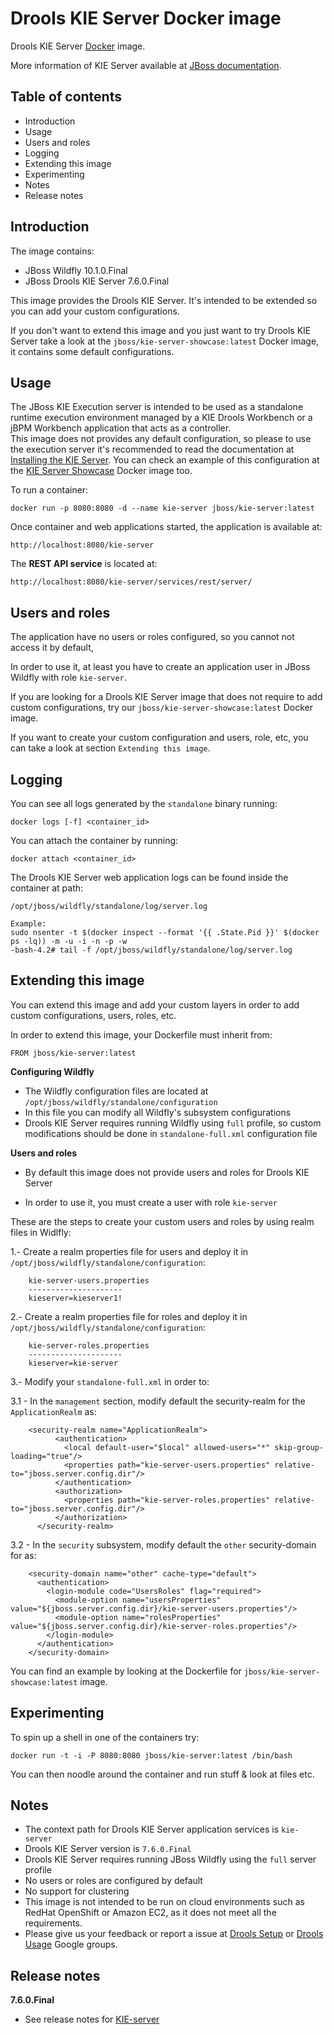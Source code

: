 Drools KIE Server Docker image
===============================

Drools KIE Server [Docker](http://docker.io/) image.

More information of KIE Server available at [JBoss documentation](https://docs.jboss.org/drools/release/7.6.0.Final/drools-docs/html_single/#_ch.kie.server).

Table of contents
------------------

* Introduction
* Usage
* Users and roles
* Logging
* Extending this image
* Experimenting
* Notes
* Release notes

Introduction
------------

The image contains:    
           
* JBoss Wildfly 10.1.0.Final
* JBoss Drools KIE Server 7.6.0.Final

This image provides the Drools KIE Server. It's intended to be extended so you can add your custom configurations.                 

If you don't want to extend this image and you just want to try Drools KIE Server take a look at the `jboss/kie-server-showcase:latest` Docker image, it contains some default configurations.                   

Usage
-----

The JBoss KIE Execution server is intended to be used as a standalone runtime execution environment managed by a KIE Drools Workbench or a jBPM Workbench application that acts as a controller.              
This image does not provides any default configuration, so please to use the execution server it's recommended to read the documentation at [Installing the KIE Server](https://docs.jboss.org/drools/release/7.6.0.Final/drools-docs/html_single/#_installing_the_kie_server). You can check an example of this configuration at the [KIE Server Showcase](https://registry.hub.docker.com/u/jboss/kie-server-showcase/) Docker image too.

To run a container:
    
    docker run -p 8080:8080 -d --name kie-server jboss/kie-server:latest

Once container and web applications started, the application is available at:              

    http://localhost:8080/kie-server

The **REST API service** is located at:               

    http://localhost:8080/kie-server/services/rest/server/


Users and roles
----------------

The application have no users or roles configured, so you cannot not access it by default,               

In order to use it, at least you have to create an application user in JBoss Wildfly with role `kie-server`.                  

If you are looking for a Drools KIE Server image that does not require to add custom configurations, try our `jboss/kie-server-showcase:latest` Docker image.

If you want to create your custom configuration and users, role, etc, you can take a look at section `Extending this image`.    


Logging
-------

You can see all logs generated by the `standalone` binary running:

    docker logs [-f] <container_id>
    
You can attach the container by running:

    docker attach <container_id>

The Drools KIE Server web application logs can be found inside the container at path:

    /opt/jboss/wildfly/standalone/log/server.log

    Example:
    sudo nsenter -t $(docker inspect --format '{{ .State.Pid }}' $(docker ps -lq)) -m -u -i -n -p -w
    -bash-4.2# tail -f /opt/jboss/wildfly/standalone/log/server.log

Extending this image
--------------------

You can extend this image and add your custom layers in order to add custom configurations, users, roles, etc.                  
 
In order to extend this image, your Dockerfile must inherit from:

    FROM jboss/kie-server:latest
    
**Configuring Wildfly**

* The Wildfly configuration files are located at `/opt/jboss/wildfly/standalone/configuration`                   
* In this file you can modify all Wildfly's subsystem configurations                           
* Drools KIE Server requires running Wildfly using `full` profile, so custom modifications should be done in `standalone-full.xml` configuration file                      

**Users and roles**

* By default this image does not provide users and roles for Drools KIE Server                      

* In order to use it, you must create a user with role `kie-server`                                         

These are the steps to create your custom users and roles by using realm files in Widlfly:                  

1.- Create a realm properties file for users and deploy it in `/opt/jboss/wildfly/standalone/configuration`:                 
 
        kie-server-users.properties
        ---------------------
        kieserver=kieserver1!
        
2.- Create a realm properties file for roles and deploy it in `/opt/jboss/wildfly/standalone/configuration`:                 
 
        kie-server-roles.properties
        ---------------------
        kieserver=kie-server

3.- Modify your `standalone-full.xml` in order to:                
        
3.1 - In the `management` section, modify default the security-realm for the `ApplicationRealm` as:                   

        <security-realm name="ApplicationRealm">
              <authentication>
                <local default-user="$local" allowed-users="*" skip-group-loading="true"/>
                <properties path="kie-server-users.properties" relative-to="jboss.server.config.dir"/>
              </authentication>
              <authorization>
                <properties path="kie-server-roles.properties" relative-to="jboss.server.config.dir"/>
              </authorization>
          </security-realm>
          
3.2 - In the `security` subsystem, modify default the `other` security-domain for as:                         

        <security-domain name="other" cache-type="default">
          <authentication>
            <login-module code="UsersRoles" flag="required">
              <module-option name="usersProperties" value="${jboss.server.config.dir}/kie-server-users.properties"/>
              <module-option name="rolesProperties" value="${jboss.server.config.dir}/kie-server-roles.properties"/>
            </login-module>
          </authentication>
        </security-domain>

You can find an example by looking at the Dockerfile for `jboss/kie-server-showcase:latest` image.

Experimenting
-------------

To spin up a shell in one of the containers try:

    docker run -t -i -P 8080:8080 jboss/kie-server:latest /bin/bash

You can then noodle around the container and run stuff & look at files etc.

Notes
-----

* The context path for Drools KIE Server application services is `kie-server`
* Drools KIE Server version is `7.6.0.Final`
* Drools KIE Server requires running JBoss Wildfly using the `full` server profile
* No users or roles are configured by default               
* No support for clustering                
* This image is not intended to be run on cloud environments such as RedHat OpenShift or Amazon EC2, as it does not meet all the requirements.                      
* Please give us your feedback or report a issue at [Drools Setup](https://groups.google.com/forum/#!forum/drools-setup) or [Drools Usage](https://groups.google.com/forum/#!forum/drools-usage) Google groups.              

Release notes
--------------

**7.6.0.Final**

* See release notes for [KIE-server](https://docs.jboss.org/drools/release/7.6.0.Final/drools-docs/html_single/index.html#_ch.kie.server)

